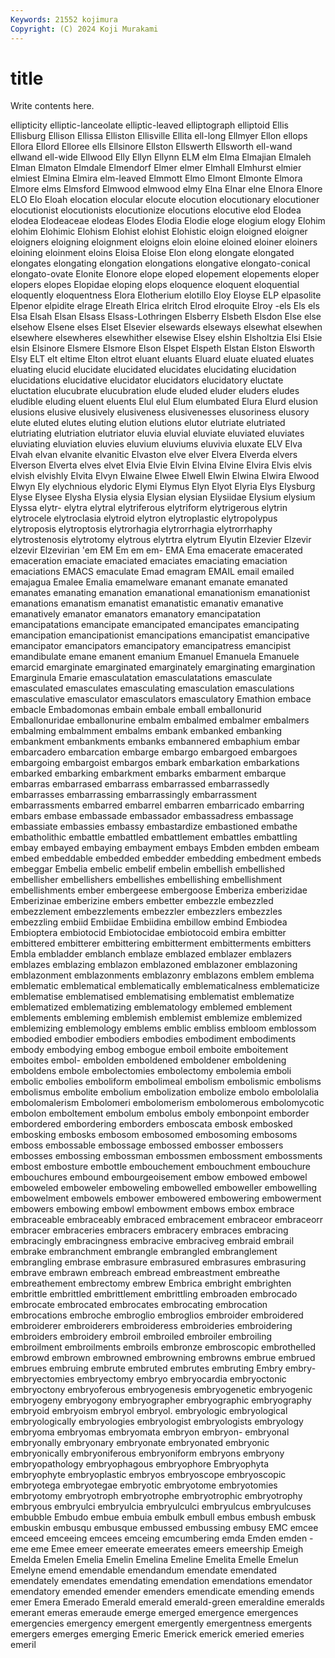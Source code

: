 ```yaml
---
Keywords: 21552 kojimura
Copyright: (C) 2024 Koji Murakami
---
```


# title

Write contents here.




ellipticity elliptic-lanceolate elliptic-leaved elliptograph elliptoid Ellis Ellisburg Ellison Ellissa Elliston
Ellisville Ellita ell-long Ellmyer Ellon ellops Ellora Ellord Elloree ells
Ellsinore Ellston Ellswerth Ellsworth ell-wand ellwand ell-wide Ellwood Elly Ellyn
Ellynn ELM elm Elma Elmajian Elmaleh Elman Elmaton Elmdale Elmendorf
Elmer elmer Elmhall Elmhurst elmier elmiest Elmina Elmira elm-leaved Elmmott
Elmo Elmont Elmonte Elmora Elmore elms Elmsford Elmwood elmwood elmy
Elna Elnar elne Elnora Elnore ELO Elo Eloah elocation elocular
elocute elocution elocutionary elocutioner elocutionist elocutionists elocutionize elocutions elocutive elod
Elodea elodea Elodeaceae elodeas Elodes Elodia Elodie eloge elogium elogy
Elohim elohim Elohimic Elohism Elohist elohist Elohistic eloign eloigned eloigner
eloigners eloigning eloignment eloigns eloin eloine eloined eloiner eloiners eloining
eloinment eloins Eloisa Eloise Elon elong elongate elongated elongates elongating
elongation elongations elongative elongato-conical elongato-ovate Elonite Elonore elope eloped elopement
elopements eloper elopers elopes Elopidae eloping elops eloquence eloquent eloquential
eloquently eloquentness Elora Elotherium elotillo Eloy Eloyse ELP elpasolite Elpenor
elpidite elrage Elreath Elrica elritch Elrod elroquite Elroy -els Els
els Elsa Elsah Elsan Elsass Elsass-Lothringen Elsberry Elsbeth Elsdon Else
else elsehow Elsene elses Elset Elsevier elsewards elseways elsewhat elsewhen
elsewhere elsewheres elsewhither elsewise Elsey elshin Elsholtzia Elsi Elsie elsin
Elsinore Elsmere Elsmore Elson Elspet Elspeth Elstan Elston Elsworth Elsy
ELT elt eltime Elton eltrot eluant eluants Eluard eluate eluated
eluates eluating elucid elucidate elucidated elucidates elucidating elucidation elucidations elucidative
elucidator elucidators elucidatory eluctate eluctation elucubrate elucubration elude eluded eluder
eluders eludes eludible eluding eluent eluents Elul elul Elum elumbated
Elura Elurd elusion elusions elusive elusively elusiveness elusivenesses elusoriness elusory
elute eluted elutes eluting elution elutions elutor elutriate elutriated elutriating
elutriation elutriator eluvia eluvial eluviate eluviated eluviates eluviating eluviation eluvies
eluvium eluviums eluvivia eluxate ELV Elva Elvah elvan elvanite elvanitic
Elvaston elve elver Elvera Elverda elvers Elverson Elverta elves elvet
Elvia Elvie Elvin Elvina Elvine Elvira Elvis elvis elvish elvishly
Elvita Elvyn Elwaine Elwee Elwell Elwin Elwina Elwira Elwood Elwyn
Ely elychnious elydoric Elymi Elymus Elyn Elyot Elyria Elys Elysburg
Elyse Elysee Elysha Elysia elysia Elysian elysian Elysiidae Elysium elysium
Elyssa elytr- elytra elytral elytriferous elytriform elytrigerous elytrin elytrocele elytroclasia
elytroid elytron elytroplastic elytropolypus elytroposis elytroptosis elytrorhagia elytrorrhagia elytrorrhaphy elytrostenosis
elytrotomy elytrous elytrtra elytrum Elyutin Elzevier Elzevir elzevir Elzevirian 'em
EM Em em em- EMA Ema emacerate emacerated emaceration emaciate
emaciated emaciates emaciating emaciation emaciations EMACS emaculate Emad emagram EMAIL
email emailed emajagua Emalee Emalia emamelware emanant emanate emanated emanates
emanating emanation emanational emanationism emanationist emanations emanatism emanatist emanatistic emanativ
emanative emanatively emanator emanators emanatory emancipatation emancipatations emancipate emancipated emancipates
emancipating emancipation emancipationist emancipations emancipatist emancipative emancipator emancipators emancipatory emancipatress
emancipist emandibulate emane emanent emanium Emanuel Emanuela Emanuele emarcid emarginate
emarginated emarginately emarginating emargination Emarginula Emarie emasculatation emasculatations emasculate emasculated
emasculates emasculating emasculation emasculations emasculative emasculator emasculators emasculatory Emathion embace
embacle Embadomonas embain embale emball emballonurid Emballonuridae emballonurine embalm embalmed
embalmer embalmers embalming embalmment embalms embank embanked embanking embankment embankments
embanks embannered embaphium embar embarcadero embarcation embarge embargo embargoed embargoes
embargoing embargoist embargos embark embarkation embarkations embarked embarking embarkment embarks
embarment embarque embarras embarrased embarrass embarrassed embarrassedly embarrasses embarrassing embarrassingly
embarrassment embarrassments embarred embarrel embarren embarricado embarring embars embase embassade
embassador embassadress embassage embassiate embassies embassy embastardize embastioned embathe embatholithic
embattle embattled embattlement embattles embattling embay embayed embaying embayment embays
Embden embden embeam embed embeddable embedded embedder embedding embedment embeds
embeggar Embelia embelic embelif embelin embellish embellished embellisher embellishers embellishes
embellishing embellishment embellishments ember embergeese embergoose Emberiza emberizidae Emberizinae emberizine
embers embetter embezzle embezzled embezzlement embezzlements embezzler embezzlers embezzles embezzling
embiid Embiidae Embiidina embillow embind Embiodea Embioptera embiotocid Embiotocidae embiotocoid
embira embitter embittered embitterer embittering embitterment embitterments embitters Embla embladder
emblanch emblaze emblazed emblazer emblazers emblazes emblazing emblazon emblazoned emblazoner
emblazoning emblazonment emblazonments emblazonry emblazons emblem emblema emblematic emblematical emblematically
emblematicalness emblematicize emblematise emblematised emblematising emblematist emblematize emblematized emblematizing emblematology
emblemed emblement emblements embleming emblemish emblemist emblemize emblemized emblemizing emblemology
emblems emblic embliss embloom emblossom embodied embodier embodiers embodies embodiment
embodiments embody embodying embog embogue emboil emboite emboitement emboites embol-
embolden emboldened emboldener emboldening emboldens embole embolectomies embolectomy embolemia emboli
embolic embolies emboliform embolimeal embolism embolismic embolisms embolismus embolite embolium
embolization embolize embolo embololalia embolomalerism Embolomeri embolomerism embolomerous embolomycotic embolon
emboltement embolum embolus emboly embonpoint emborder embordered embordering emborders emboscata
embosk embosked embosking embosks embosom embosomed embosoming embosoms emboss embossable
embossage embossed embosser embossers embosses embossing embossman embossmen embossment embossments
embost embosture embottle embouchement embouchment embouchure embouchures embound embourgeoisement embow
embowed embowel emboweled emboweler emboweling embowelled emboweller embowelling embowelment embowels
embower embowered embowering embowerment embowers embowing embowl embowment embows embox
embrace embraceable embraceably embraced embracement embraceor embraceorr embracer embraceries embracers
embracery embraces embracing embracingly embracingness embracive embraciveg embraid embrail embrake
embranchment embrangle embrangled embranglement embrangling embrase embrasure embrasured embrasures embrasuring
embrave embrawn embreach embread embreastment embreathe embreathement embrectomy embrew Embrica
embright embrighten embrittle embrittled embrittlement embrittling embroaden embrocado embrocate embrocated
embrocates embrocating embrocation embrocations embroche embroglio embroglios embroider embroidered embroiderer
embroiderers embroideress embroideries embroidering embroiders embroidery embroil embroiled embroiler embroiling
embroilment embroilments embroils embronze embroscopic embrothelled embrowd embrown embrowned embrowning
embrowns embrue embrued embrues embruing embrute embruted embrutes embruting Embry
embry- embryectomies embryectomy embryo embryocardia embryoctonic embryoctony embryoferous embryogenesis embryogenetic
embryogenic embryogeny embryogony embryographer embryographic embryography embryoid embryoism embryol embryol.
embryologic embryological embryologically embryologies embryologist embryologists embryology embryoma embryomas embryomata
embryon embryon- embryonal embryonally embryonary embryonate embryonated embryonic embryonically embryoniferous
embryoniform embryons embryony embryopathology embryophagous embryophore Embryophyta embryophyte embryoplastic embryos
embryoscope embryoscopic embryotega embryotegae embryotic embryotome embryotomies embryotomy embryotroph embryotrophe
embryotrophic embryotrophy embryous embryulci embryulcia embryulculci embryulcus embryulcuses embubble Embudo
embue embuia embulk embull embus embush embusk embuskin embusqu embusque
embussed embussing embusy EMC emcee emceed emceeing emcees emceing emcumbering
emda Emden emden -eme eme Emee emeer emeerate emeerates emeers
emeership Emeigh Emelda Emelen Emelia Emelin Emelina Emeline Emelita Emelle
Emelun Emelyne emend emendable emendandum emendate emendated emendately emendates emendating
emendation emendations emendator emendatory emended emender emenders emendicate emending emends
emer Emera Emerado Emerald emerald emerald-green emeraldine emeralds emerant emeras
emeraude emerge emerged emergence emergences emergencies emergency emergent emergently emergentness
emergents emergers emerges emerging Emeric Emerick emerick emeried emeries emeril
